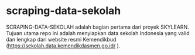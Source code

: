 # scraping-data-sekolah
SCRAPING-DATA-SEKOLAH adalah bagian pertama dari proyek SKYLEARN. Tujuan utama repo ini adalah menyiapkan data sekolah Indonesia yang valid dan lengkap dari website resmi Kemendikbud (https://sekolah.data.kemendikdasmen.go.id/ ).
